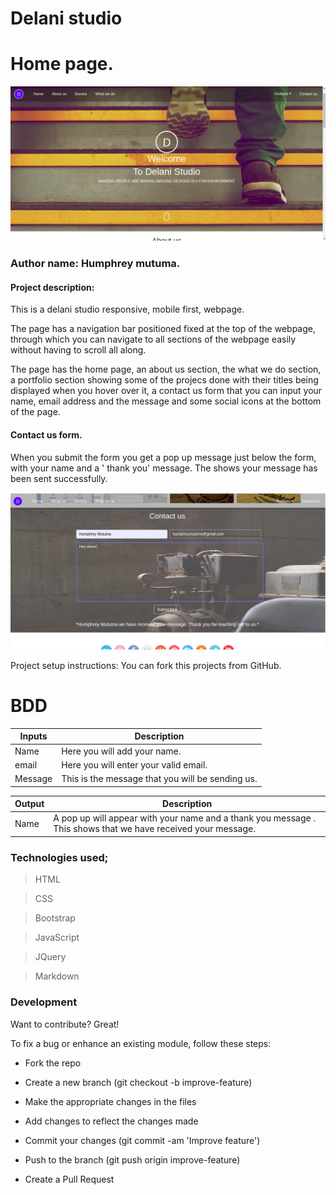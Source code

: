 # Delani studio

# Home page.
![The Home page](images/delani-home.png)

### Author name: Humphrey mutuma.

#### Project description:
This is a delani studio responsive, mobile first, webpage. 

The page has a navigation bar positioned fixed at the top of the webpage, through which you can navigate to all sections of the webpage easily without having to scroll all along.

The page has the home page, an about us section, the what we do section, a portfolio section showing some of the projecs done with their titles being displayed when you hover over it, a contact us form that you can input your name, email address and the message and some social icons at the bottom of the page.

#### Contact us form.
When you submit the form you get a pop up message just below the form, with your name and a ' thank you' message. The shows your message has been sent successfully.

![The Home page](images/form.png)


Project setup instructions: You can fork this projects from GitHub.
# BDD

| Inputs  | Description  |
|---|---|
|Name  | Here you will add your name.  |
| email  | Here you will enter your valid email.  |
| Message  |  This is the message that you will be sending us. |

| Output  | Description  |
|---|---|
|Name   | A pop up will appear with your name and a thank you message . This shows that we have received your message.|
	
### Technologies used;
> HTML

> CSS

>Bootstrap

>JavaScript

> JQuery

>Markdown

 ### Development
Want to contribute? Great!

To fix a bug or enhance an existing module, follow these steps:

- Fork the repo

- Create a new branch (git checkout -b improve-feature)

- Make the appropriate changes in the files

- Add changes to reflect the changes made

- Commit your changes (git commit -am 'Improve feature')

- Push to the branch (git push origin improve-feature)

- Create a Pull Request


